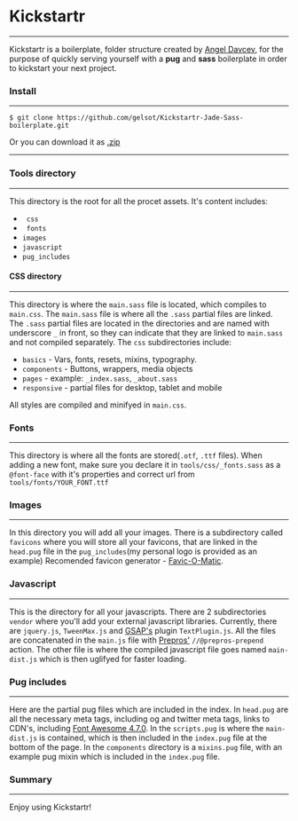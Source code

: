 # Kickstartr
***
Kickstartr is a boilerplate, folder structure created by [Angel Davcev](https://dribbble.com/Gelsot), for the purpose of quickly serving yourself with a **pug** and  **sass** boilerplate in order to kickstart your next project.
### Install
***
```
$ git clone https://github.com/gelsot/Kickstartr-Jade-Sass-boilerplate.git
```
Or you can download it as [.zip](https://github.com/gelsot/Kickstartr-Jade-Sass-boilerplate/archive/master.zip)
***
### Tools directory
***
This directory is the root for all the procet assets. It's content includes:
* ``` css```
* ``` fonts```
* ```images```
* ```javascript```
* ```pug_includes```

#### CSS directory
***
This directory is where the ```main.sass``` file is located, which compiles to ```main.css```. The ```main.sass``` file is where all the ```.sass``` partial files are linked. 
The ```.sass``` partial files are located in the directories and are named with underscore ```_``` in front, so they can indicate that they are linked to ```main.sass``` and not compiled separately. 
The ```css``` subdirectories include:
* ```basics``` - Vars, fonts, resets, mixins, typography.
* ```components``` - Buttons, wrappers, media objects
* ```pages``` - example: ```_index.sass```, ```_about.sass```
* ```responsive``` - partial files for desktop, tablet and mobile

All styles are compiled and minifyed in ```main.css```.
### Fonts
***
This directory is where all the fonts are stored(```.otf```, ```.ttf``` files). When adding a new font, make sure you declare it in ```tools/css/_fonts.sass``` as a ```@font-face``` with it's properties and correct url from ```tools/fonts/YOUR_FONT.ttf```
### Images
***
In this directory you will add all your images. There is a subdirectory called ```favicons``` where you will store all your favicons, that are linked in the ```head.pug``` file in the ```pug_includes```(my personal logo is provided as an example)
Recomended favicon generator - [Favic-O-Matic](http://www.favicomatic.com/).
### Javascript
***
This is the directory for all your javascripts. There are 2 subdirectories ```vendor``` where you'll add your external javascript libraries. Currently, there are ```jquery.js```, ```TweenMax.js``` and [GSAP's](https://greensock.com/gsap) plugin ```TextPlugin.js```. All the files are concatenated in the ```main.js``` file with [Prepros'](https://prepros.io/) ```//@prepros-prepend``` action. The other file is where the compiled javascript file goes named ```main-dist.js``` which is then uglifyed for faster loading.
### Pug includes
***
Here are the partial pug files which are included in the index. In ```head.pug``` are all the necessary meta tags, including og and twitter meta tags, links to CDN's, including [Font Awesome 4.7.0](https://fontawesome.com/v4.7.0/). In the ```scripts.pug``` is where the ```main-dist.js``` is contained, which is then included in the ```index.pug``` file at the bottom of the page. In the ```components``` directory is a ```mixins.pug``` file, with an example pug mixin which is included in the ```index.pug``` file.
### Summary
***
Enjoy using Kickstartr!